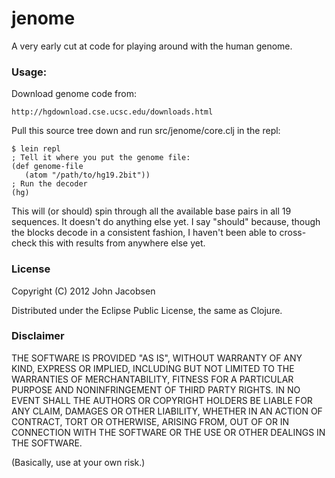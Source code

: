 # jenome

A very early cut at code for playing around with the human genome.

### Usage:

Download genome code from:

    http://hgdownload.cse.ucsc.edu/downloads.html

Pull this source tree down and run src/jenome/core.clj in the repl:

    $ lein repl
    ; Tell it where you put the genome file:
    (def genome-file
       (atom "/path/to/hg19.2bit"))
    ; Run the decoder
    (hg)

This will (or should) spin through all the available base pairs in all
19 sequences.  It doesn't do anything else yet.  I say "should"
because, though the blocks decode in a consistent fashion, I haven't
been able to cross-check this with results from anywhere else yet.

### License

Copyright (C) 2012 John Jacobsen

Distributed under the Eclipse Public License, the same as Clojure.

### Disclaimer

THE SOFTWARE IS PROVIDED "AS IS", WITHOUT WARRANTY OF ANY KIND, EXPRESS OR
IMPLIED, INCLUDING BUT NOT LIMITED TO THE WARRANTIES OF MERCHANTABILITY,
FITNESS FOR A PARTICULAR PURPOSE AND NONINFRINGEMENT OF THIRD PARTY RIGHTS. IN
NO EVENT SHALL THE AUTHORS OR COPYRIGHT HOLDERS BE LIABLE FOR ANY CLAIM,
DAMAGES OR OTHER LIABILITY, WHETHER IN AN ACTION OF CONTRACT, TORT OR
OTHERWISE, ARISING FROM, OUT OF OR IN CONNECTION WITH THE SOFTWARE OR THE USE
OR OTHER DEALINGS IN THE SOFTWARE.

(Basically, use at your own risk.)
